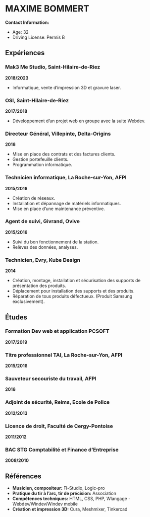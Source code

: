 # MAXIME BOMMERT

**Contact Information:**
- Age: 32
- Driving License: Permis B

## Expériences

### Mak3 Me Studio, Saint-Hilaire-de-Riez
**2018/2023**
- Informatique, vente d’impression 3D et gravure laser.

### OSI, Saint-Hilaire-de-Riez
**2017/2018**
- Développement d’un projet web en groupe avec la suite Webdev.

### Directeur Général, Villepinte, Delta-Origins
**2016**
- Mise en place des contrats et des factures clients.
- Gestion portefeuille clients.
- Programmation informatique.

### Technicien informatique, La Roche-sur-Yon, AFPI
**2015/2016**
- Création de réseaux.
- Installation et dépannage de matériels informatiques.
- Mise en place d’une maintenance préventive.

### Agent de suivi, Givrand, Ovive
**2015/2016**
- Suivi du bon fonctionnement de la station.
- Relèves des données, analyses.


### Technicien, Evry, Kube Design
**2014**
- Création, montage, installation et sécurisation des supports de présentation des produits.
- Déplacement pour installation des supports et des produits.
- Réparation de tous produits défectueux. (Produit Samsung exclusivement).

## Études

### Formation Dev web et application PCSOFT
**2017/2019**

### Titre professionnel TAI, La Roche-sur-Yon, AFPI
**2015/2016**

### Sauveteur secouriste du travail, AFPI
**2016**

### Adjoint de sécurité, Reims, Ecole de Police
**2012/2013**

### Licence de droit, Faculté de Cergy-Pontoise
**2011/2012**

### BAC STG Comptabilité et Finance d’Entreprise
**2008/2010**

## Références

- **Musicien, compositeur:** Fl-Studio, Logic-pro
- **Pratique du tir à l’arc, tir de précision:** Association
- **Compétences techniques:** HTML, CSS, PHP, Wlangage - Webdev/Windev/Windev mobile
- **Création et impression 3D:** Cura, Meshmixer, Tinkercad
